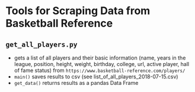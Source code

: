 # Tools for Scraping Data from Basketball Reference

## ``get_all_players.py``
- gets a list of all players and their basic information (name, years in the league, position, height, weight, birthday, college, url, active player, hall of fame status) from ``https://www.basketball-reference.com/players/``
- ``main()`` saves results to csv (see list_of_all_players_2018-07-15.csv)
- ``get_data()`` returns results as a pandas Data Frame